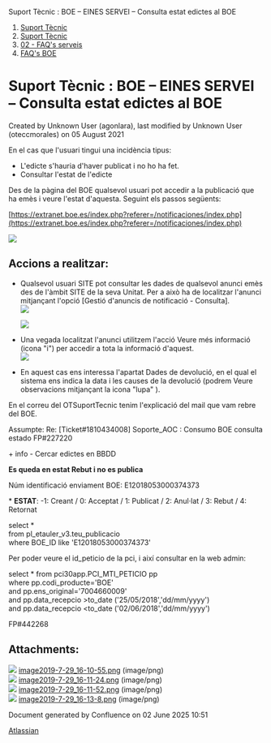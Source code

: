Suport Tècnic : BOE – EINES SERVEI – Consulta estat edictes al BOE  

1.  [Suport Tècnic](index.md)
2.  [Suport Tècnic](13893782.md)
3.  [02 - FAQ's serveis](26313393.md)
4.  [FAQ's BOE](28705545.md)

Suport Tècnic : BOE – EINES SERVEI – Consulta estat edictes al BOE
==================================================================

Created by Unknown User (agonlara), last modified by Unknown User (oteccmorales) on 05 August 2021

En el cas que l'usuari tingui una incidència tipus:

*   L'edicte s'hauria d'haver publicat i no ho ha fet.
*   Consultar l'estat de l'edicte  
      
    

Des de la pàgina del BOE qualsevol usuari pot accedir a la publicació que ha emès i veure l'estat d'aquesta. Seguint els passos següents:

[https://extranet.boe.es/index.php?referer=/notificaciones/index.php](https://extranet.boe.es/index.php?referer=/notificaciones/index.php)

![](attachments/26313381/26315625.png)

Accions a realitzar:
--------------------

*   Qualsevol usuari SITE pot consultar les dades de qualsevol anunci emès des de l'àmbit SITE de la seva Unitat. Per a això ha de localitzar l'anunci mitjançant l'opció \[Gestió d'anuncis de notificació - Consulta\].  
    ![](attachments/26313381/26315626.png)  
      
    ![](attachments/26313381/26315628.png)  
    

  

*   Una vegada localitzat l'anunci utilitzem l'acció Veure més informació (icona "i") per accedir a tota la informació d'aquest.  
    ![](attachments/26313381/26315629.png)  
    

  

*   En aquest cas ens interessa l'apartat Dades de devolució, en el qual el sistema ens indica la data i les causes de la devolució (podrem Veure observacions mitjançant la icona "lupa" ).

  

En el correu del OTSuportTecnic tenim l'explicació del mail que vam rebre del BOE.

Assumpte: Re: \[Ticket#1810434008\] Soporte\_AOC : Consumo BOE consulta estado FP#227220

  

  

\+ info - Cercar edictes en BBDD

**Es queda en estat Rebut i no es publica**

Núm identificació enviament BOE: E12018053000374373

\* **ESTAT**: -1: Creant / 0: Acceptat / 1: Publicat / 2: Anul·lat / 3: Rebut / 4: Retornat

select \*  
from pl\_etauler\_v3.teu\_publicacio  
where BOE\_ID like 'E12018053000374373'

Per poder veure el id\_peticio de la pci, i així consultar en la web admin: 

select \* from pci30app.PCI\_MTI\_PETICIO pp  
where pp.codi\_producte='BOE'  
and pp.ens\_original='7004660009'  
and pp.data\_recepcio >to\_date ('25/05/2018','dd/mm/yyyy')  
and pp.data\_recepcio <to\_date ('02/06/2018','dd/mm/yyyy')

  

FP#442268

  

  

  

  

Attachments:
------------

![](images/icons/bullet_blue.gif) [image2019-7-29\_16-10-55.png](attachments/26313381/26315625.png) (image/png)  
![](images/icons/bullet_blue.gif) [image2019-7-29\_16-11-24.png](attachments/26313381/26315626.png) (image/png)  
![](images/icons/bullet_blue.gif) [image2019-7-29\_16-11-52.png](attachments/26313381/26315628.png) (image/png)  
![](images/icons/bullet_blue.gif) [image2019-7-29\_16-13-8.png](attachments/26313381/26315629.png) (image/png)  

Document generated by Confluence on 02 June 2025 10:51

[Atlassian](http://www.atlassian.com/)